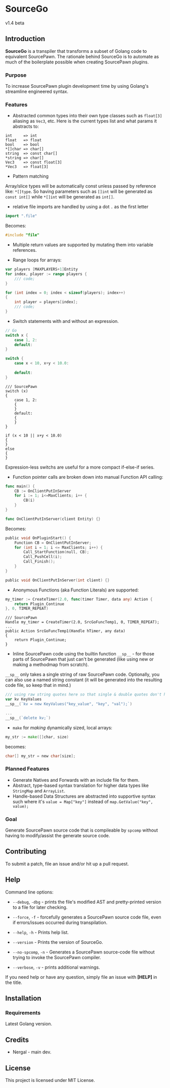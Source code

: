 # SourceGo
v1.4 beta

## Introduction

**SourceGo** is a transpiler that transforms a subset of Golang code to equivalent SourcePawn. The rationale behind SourceGo is to automate as much of the boilerplate possible when creating SourcePawn plugins.

### Purpose

To increase SourcePawn plugin development time by using Golang's streamline engineered syntax.


### Features

* Abstracted common types into their own type classes such as `float[3]` aliasing as `Vec3`, etc.
Here is the current types list and what params it abstracts to:
```
int     => int
float   => float
bool    => bool
*[]char => char[]
string  => const char[]
*string => char[]
Vec3    => const float[3]
*Vec3   => float[3]
```

* Pattern matching

Array/slice types will be automatically const unless passed by reference like: `*[]type`.
So having parameters such as `[]int` will be generated as `const int[]` while `*[]int` will be generated as `int[]`.


* relative file imports are handled by using a dot `.` as the first letter
```go
import ".file"
```

Becomes:
```c
#include "file"
```

* Multiple return values are supported by mutating them into variable references.

* Range loops for arrays:
```go
var players [MAXPLAYERS+1]Entity
for index, player := range players {
	/// code;
}
```
```c
for (int index = 0; index < sizeof(players); index++)
{
	int player = players[index];
	/// code;
}
```

* Switch statements with and without an expression.
```go
// Go
switch x {
	case 1, 2:
	default:
}

switch {
	case x < 10, x+y < 10.0:
		
	default:
}
```
```sourcepawn
/// SourcePawn
switch (x)
{
	case 1, 2:
	{
	}
	default:
	{
	}
}

if (x < 10 || x+y < 10.0)
{
}
else
{
}
```
Expression-less switchs are useful for a more compact if-else-if series.


* Function pointer calls are broken down into manual Function API calling:
```go
func main() {
	CB := OnClientPutInServer
	for i := 1; i<=MaxClients; i++ {
		CB(i)
	}
}

func OnClientPutInServer(client Entity) {}
```
Becomes:
```c
public void OnPluginStart() {
	Function CB = OnClientPutInServer;
	for (int i = 1; i <= MaxClients; i++) {
		Call_StartFunction(null, CB);
		Call_PushCell(i);
		Call_Finish();
	}
}

public void OnClientPutInServer(int client) {}
```

* Anonymous Functions (aka Function Literals) are supported:
```go
my_timer := CreateTimer(2.0, func(timer Timer, data any) Action {
	return Plugin_Continue
}, 0, TIMER_REPEAT)
```
```sourcepawn
/// SourcePawn
Handle my_timer = CreateTimer(2.0, SrcGoFuncTemp1, 0, TIMER_REPEAT);
...
public Action SrcGoFuncTemp1(Handle hTimer, any data)
{
	return Plugin_Continue;
}
```

* Inline SourcePawn code using the builtin function `__sp__` - for those parts of SourcePawn that just can't be generated (like using new or making a methodmap from scratch).

`__sp__` only takes a single string of raw SourcePawn code. Optionally, you can also use a named string constant (it will be generated into the resulting code file, so keep that in mind.)
```go
/// using raw string quotes here so that single & double quotes don't have to be escaped.
var kv KeyValues
__sp__(`kv = new KeyValues("key_value", "key", "val");`)

...
__sp__(`delete kv;`)
```

* `make` for _making_ dynamically sized, local arrays:
```go
my_str := make([]char, size)
```
becomes:
```c
char[] my_str = new char[size];
```

### Planned Features
* Generate Natives and Forwards with an include file for them.
* Abstract, type-based syntax translation for higher data types like `StringMap` and `ArrayList`.
* Handle-based Data Structures are abstracted into supportive syntax such where it's `value = Map["key"]` instead of `map.GetValue("key", value);`

### Goal
Generate SourcePawn source code that is compileable by `spcomp` without having to modify/assist the generate source code.


## Contributing

To submit a patch, file an issue and/or hit up a pull request.

## Help

Command line options:
* `--debug`, `-dbg` - prints the file's modified AST and pretty-printed version to a file for later checking.

* `--force`, `-f` - forcefully generates a SourcePawn source code file, even if errors/issues occurred during transpilation.

* `--help`, `-h` - Prints help list.

* `--version` - Prints the version of SourceGo.

* `--no-spcomp`, `-n` - Generates a SourcePawn source-code file without trying to invoke the SourcePawn compiler.

* `--verbose`, `-v` - prints additional warnings.

If you need help or have any question, simply file an issue with **\[HELP\]** in the title.


## Installation

### Requirements
Latest Golang version.

## Credits

* Nergal - main dev.

## License
This project is licensed under MIT License.
